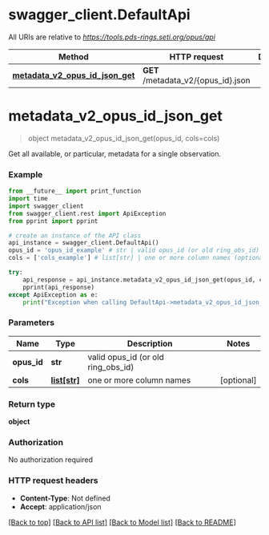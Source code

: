 # swagger_client.DefaultApi

All URIs are relative to *https://tools.pds-rings.seti.org/opus/api*

Method | HTTP request | Description
------------- | ------------- | -------------
[**metadata_v2_opus_id_json_get**](DefaultApi.md#metadata_v2_opus_id_json_get) | **GET** /metadata_v2/{opus_id}.json | 

# **metadata_v2_opus_id_json_get**
> object metadata_v2_opus_id_json_get(opus_id, cols=cols)



Get all available, or particular, metadata for a single observation.

### Example
```python
from __future__ import print_function
import time
import swagger_client
from swagger_client.rest import ApiException
from pprint import pprint

# create an instance of the API class
api_instance = swagger_client.DefaultApi()
opus_id = 'opus_id_example' # str | valid opus_id (or old ring_obs_id)
cols = ['cols_example'] # list[str] | one or more column names (optional)

try:
    api_response = api_instance.metadata_v2_opus_id_json_get(opus_id, cols=cols)
    pprint(api_response)
except ApiException as e:
    print("Exception when calling DefaultApi->metadata_v2_opus_id_json_get: %s\n" % e)
```

### Parameters

Name | Type | Description  | Notes
------------- | ------------- | ------------- | -------------
 **opus_id** | **str**| valid opus_id (or old ring_obs_id) | 
 **cols** | [**list[str]**](str.md)| one or more column names | [optional] 

### Return type

**object**

### Authorization

No authorization required

### HTTP request headers

 - **Content-Type**: Not defined
 - **Accept**: application/json

[[Back to top]](#) [[Back to API list]](../README.md#documentation-for-api-endpoints) [[Back to Model list]](../README.md#documentation-for-models) [[Back to README]](../README.md)


